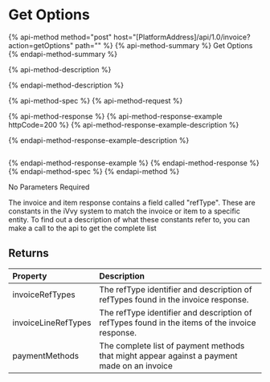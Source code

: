 # Get Options

{% api-method method="post" host="\[PlatformAddress\]/api/1.0/invoice?action=getOptions" path="" %}
{% api-method-summary %}
Get Options
{% endapi-method-summary %}

{% api-method-description %}

{% endapi-method-description %}

{% api-method-spec %}
{% api-method-request %}

{% api-method-response %}
{% api-method-response-example httpCode=200 %}
{% api-method-response-example-description %}

{% endapi-method-response-example-description %}

```

```
{% endapi-method-response-example %}
{% endapi-method-response %}
{% endapi-method-spec %}
{% endapi-method %}

No Parameters Required

The invoice and item response contains a field called "refType". These are constants in the iVvy system to match the invoice or item to a specific entity. To find out a description of what these constants refer to, you can make a call to the api to get the complete list

## Returns

| Property | Description |
| :--- | :--- |
| invoiceRefTypes | The refType identifier and description of refTypes found in the invoice response. |
| invoiceLineRefTypes | The refType identifier and description of refTypes found in the items of the invoice response. |
| paymentMethods | The complete list of payment methods that might appear against a payment made on an invoice |

